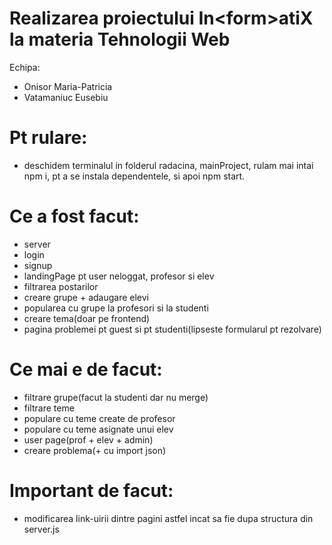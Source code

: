 # Realizarea proiectului In&lt;form&gt;atiX la materia Tehnologii Web 
Echipa:
- Onisor Maria-Patricia
- Vatamaniuc Eusebiu


# Pt rulare:
- deschidem terminalul in folderul radacina, mainProject, rulam mai intai npm i, pt a se instala dependentele, si apoi npm start.

# Ce a fost facut:
- server
- login
- signup
- landingPage pt user neloggat, profesor si elev
- filtrarea postarilor
- creare grupe + adaugare elevi
- popularea cu grupe la profesori si la studenti
- creare tema(doar pe frontend)
- pagina problemei pt guest si pt studenti(lipseste formularul pt rezolvare)

# Ce mai e de facut:
- filtrare grupe(facut la studenti dar nu merge)
- filtrare teme
- populare cu teme create de profesor
- populare cu teme asignate unui elev
- user page(prof + elev + admin)
- creare problema(+ cu import json)

# Important de facut: 
- modificarea link-uirii dintre pagini astfel incat sa fie dupa structura din server.js
